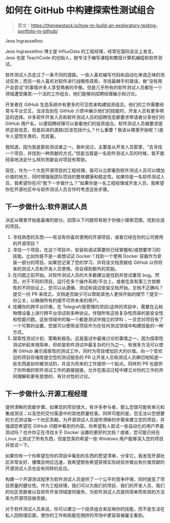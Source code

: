 # 如何在 GitHub 中构建探索性测试组合

> 原文：<https://thenewstack.io/how-to-build-an-exploratory-testing-portfolio-in-github/>

Jess Ingrassellino

Jess Ingrassellino 博士是 InfluxData 的工程经理，经常在国际会议上发言。Jess 也是 TeachCode 的创始人，她专注于编写课程和教授计算机编程和软件测试。

软件测试人员走过了一条不同的道路。一些人喜欢编写代码和自动化单调乏味的测试任务；而另一些人喜欢对软件进行战略性探索，寻找最棘手的错误，做“没有用户会尝试”的事情许多人享受两者的平衡。但是几乎所有的软件测试人员都在一个领域遭受痛苦:一个活的工作组合，他们能够向招聘经理展示和讨论。

开发者在 GitHub 生态系统中有更多的可见性来构建投资组合。他们的工作需要经常与平台交互，当涉及到在 GitHub 介质中展示他们的技能时，开发人员有更多明显的选择。许多软件开发人员和软件测试人员的招聘信息都要求申请者分享他们的 GitHub 用户名，以便招聘经理可以查看他们的投资组合。软件测试人员被要求提供这些信息，但是前进的道路(应该包括什么？什么重要？我该从哪里开始呢？)是令人望而生畏的，充其量。

我知道，因为我是那些测试者之一。我听说过，主要是从开发人员那里，“去寻找一个项目，并找到一种贡献的方式。”但是当我是一名软件测试人员的时候，我不能轻易地决定什么样的贡献会对项目有帮助。

现在，作为一个大型开源项目的工程经理，我可以立即看到软件测试人员可以增加价值的地方，同时增强我团队项目的整体健康和稳定性。如果你是一名软件测试人员，我希望你在问“我下一步做什么？”如果你是一名工程经理或开发人员，我希望你在开源社区中与软件测试人员合作时考虑这些步骤。

## 下一步做什么:软件测试人员

决定从哪里开始是最难的部分。回答以下问题将有助于你缩小搜索范围，找到合适的项目。

1.  寻找熟悉的东西——有没有你喜欢使用的开源项目，或者已经在你的公司使用的开源项目？
2.  寻找一个项目，在这个项目中，安装和调试需要你已经掌握和/或想要学习的技能。比如你是不是一直想试试 Docker？找到一个使用 Docker 容器作为安装一部分的项目。如果您记录了您的学习，并将该文档贡献给 GitHub 以供将来的测试人员和开发人员使用，将会得到额外的奖励。
3.  在问题之前开始。对软件测试人员的大多数建议是找到并尝试重现 bug。然而，对于不同的项目，运行在多个操作系统/平台上，或者在具有第三方依赖性的不同协议上，您可以从遵循、测试和调试安装文档开始。文档不正确吗？提交一份 PR 来改正。文档是否缺少可以帮助其他人更快开始的细节？提交一份公关，以确保所有的细节可供未来的用户。
4.  炫耀你的跨平台印章。在 Telegraf(我管理的项目)这样的项目中，需要在云和物理设备上进行跨平台测试和多种协议。伴随所有这些复杂性而来的是安全性和性能问题。这些领域中的每一个都是测试中独立的学科；一旦您对项目有了一个可靠的设置，您就可以使用该项目作为在任何测试领域中构建技能的一种方式。
5.  探索性测试计划、策略和报告。这是面试中最难讨论的事情之一，因为探索性测试听起来很简单，但却是软件测试中最复杂的行为之一。有很多方法可以使用 GitHub 展示探索性的测试工作，同时为项目增加巨大的价值。向一个受欢迎的项目存储库提交您的测试报告的 PR 让开发人员和测试人员确切地知道一些东西是如何被测试的，并且为将来的工作提供一个起点。同样的 PR 也提供了你所做的软件测试工作的直接链接，允许在面试过程中建立对你的工作的共同理解和更有思想的、有针对性的讨论。

## 下一步做什么:开源工程经理

提供清晰的贡献步骤。如果您的项目很大，有许多参与者，那么您很可能有单元和集成测试；以及您的交付渠道中的其他质量检查。同样可能的是，您无法以您想要的方式测试每一个社区贡献。为开源测试人员提供清晰的步骤来建立您的项目，并强调您希望在 GitHub 问题中看到的内容。你希望有人尝试一些自动化的用户界面测试吗？也许你正在寻找关于 Docker 设置的更好的文档？或者，您可能已经在 Linux 上测试了所有东西，但是您真的希望一些 Windows 用户能够深入您的项目并尝试一下。

如果你有一个你希望在你的项目中看到的东西的愿望清单，分享它。我发现开源社区非常友好、慷慨且响应迅速，我希望那些希望获得实际经验并做出有价值贡献的开源测试人员也会有同样的反应。

构建一个开源测试程序为软件测试人员提供了一个公平的竞争环境，同时提高了项目质量的健壮性。作为工程经理，我们可以为我们的项目、我们的开发人员、我们的社区贡献者以及软件开发领域提供服务，为软件测试人员提供简单而有效的方法来为开源项目做贡献。

对于软件测试人员来说，你可以建立一个投资组合来反映你的技能，而不是生活在私人回购墙后面，使你的工作和技能在拥挤的市场中更容易被雇主看到。

<svg xmlns:xlink="http://www.w3.org/1999/xlink" viewBox="0 0 68 31" version="1.1"><title>Group</title> <desc>Created with Sketch.</desc></svg>